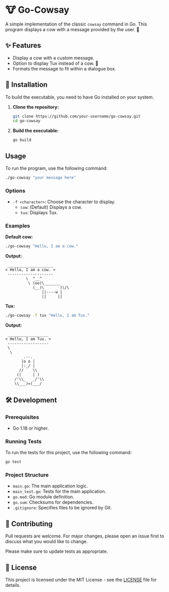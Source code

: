 # 🐮 Go-Cowsay

A simple implementation of the classic `cowsay` command in Go. This program displays a cow with a message provided by the user. 🐄

## ✨ Features

- Display a cow with a custom message.
- Option to display Tux instead of a cow. 🐧
- Formats the message to fit within a dialogue box.

## 🚀 Installation

To build the executable, you need to have Go installed on your system.

1.  **Clone the repository:**
    ```bash
    git clone https://github.com/your-username/go-cowsay.git
    cd go-cowsay
    ```

2.  **Build the executable:**
    ```bash
    go build
    ```

## Usage

To run the program, use the following command:

```bash
./go-cowsay "your message here"
```

### Options

-   `-f <character>`: Choose the character to display.
    -   `cow`: (Default) Displays a cow.
    -   `tux`: Displays Tux.

### Examples

**Default cow:**

```bash
./go-cowsay "Hello, I am a cow."
```

**Output:**

```
 ____________________
< Hello, I am a cow. >
 --------------------
         \  ^__^
          \ (oo)\_______
            (__)\       )\/\
                ||----w |
                ||     ||
```

**Tux:**

```bash
./go-cowsay -f tux "Hello, I am Tux."
```

**Output:**

```
 __________________
< Hello, I am Tux. >
 ------------------
 \
  \
        .--.
       |o o |
       |:_/ |
      //    \\
     (|     | )
    /'\\_   _/'\\
    \\___)=(___/
```

## 🛠️ Development

### Prerequisites

-   Go 1.18 or higher.

### Running Tests

To run the tests for this project, use the following command:

```bash
go test
```

### Project Structure

-   `main.go`: The main application logic.
-   `main_test.go`: Tests for the main application.
-   `go.mod`: Go module definition.
-   `go.sum`: Checksums for dependencies.
-   `.gitignore`: Specifies files to be ignored by Git.

## 🤝 Contributing

Pull requests are welcome. For major changes, please open an issue first to discuss what you would like to change.

Please make sure to update tests as appropriate.

## 📜 License

This project is licensed under the MIT License - see the [LICENSE](LICENSE) file for details.